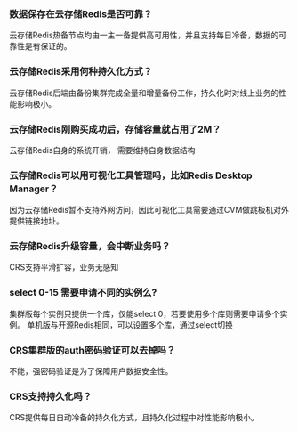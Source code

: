 
### 数据保存在云存储Redis是否可靠？
云存储Redis热备节点均由一主一备提供高可用性，并且支持每日冷备，数据的可靠性是有保证的。

### 云存储Redis采用何种持久化方式？
云存储Redis后端由备份集群完成全量和增量备份工作，持久化时对线上业务的性能影响极小。

### 云存储Redis刚购买成功后，存储容量就占用了2M？
云存储Redis自身的系统开销， 需要维持自身数据结构

### 云存储Redis可以用可视化工具管理吗，比如Redis Desktop Manager？
因为云存储Redis暂不支持外网访问，因此可视化工具需要通过CVM做跳板机对外提供链接地址。

### 云存储Redis升级容量，会中断业务吗？
CRS支持平滑扩容，业务无感知

### select 0-15 需要申请不同的实例么?
集群版每个实例只提供一个库，仅能select 0，若要使用多个库则需要申请多个实例。
单机版与开源Redis相同，可以设置多个库，通过select切换

### CRS集群版的auth密码验证可以去掉吗？
不能，强密码验证是为了保障用户数据安全性。

### CRS支持持久化吗？
CRS提供每日自动冷备的持久化方式，且持久化过程中对性能影响极小。

